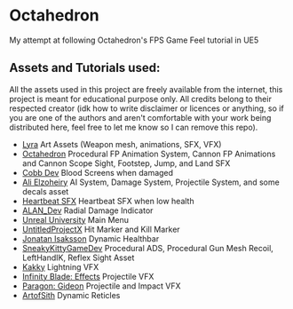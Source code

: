 # Octahedron
My attempt at following Octahedron's FPS Game Feel tutorial in UE5

## Assets and Tutorials used:
All the assets used in this project are freely available from the internet, this project is meant for educational purpose only. 
All credits belong to their respected creator (idk how to write disclaimer or licences or anything, so if you are one of the authors
and aren't comfortable with your work being distributed here, feel free to let me know so I can remove this repo).

- [Lyra](https://www.unrealengine.com/marketplace/en-US/product/lyra) Art Assets (Weapon mesh, animations, SFX, VFX)
- [Octahedron](https://www.youtube.com/playlist?list=PLxYB4IVFm8q6tf3boC1Nm4A8AB2RMCpXn) Procedural FP Animation System, Cannon FP Animations and Cannon Scope Sight, Footstep, Jump, and Land SFX
- [Cobb Dev](https://www.youtube.com/watch?v=3Fn8aTScDXY) Blood Screens when damaged
- [Ali Elzoheiry](https://www.youtube.com/playlist?list=PLNwKK6OwH7eW1n49TW6-FmiZhqRn97cRy) AI System, Damage System, Projectile System, and some decals asset
- [Heartbeat SFX](https://pixabay.com/sound-effects/heartbeat-loop-96879/) Heartbeat SFX when low health
- [ALAN_Dev](https://www.youtube.com/watch?v=4ss29yFcAZc) Radial Damage Indicator
- [Unreal University](https://www.youtube.com/watch?v=kumZj_mov58) Main Menu
- [UntitledProjectX](https://www.youtube.com/watch?v=pmIRS8C_tFU) Hit Marker and Kill Marker
- [Jonatan Isaksson](https://www.youtube.com/watch?v=8sP71Y0K6uU&t=623s) Dynamic Healthbar
- [SneakyKittyGameDev](https://www.youtube.com/playlist?list=PLnHeglBaPYu--A7jTjNrgWdmYkR_kpZYu) Procedural ADS, Procedural Gun Mesh Recoil, LeftHandIK, Reflex Sight Asset
- [Kakky](https://www.unrealengine.com/marketplace/en-US/product/a36bac8b05004e999dd4b1d332501f49) Lightning VFX
- [Infinity Blade: Effects](https://www.unrealengine.com/marketplace/en-US/product/infinity-blade-effects) Projectile VFX
- [Paragon: Gideon](https://www.unrealengine.com/marketplace/en-US/product/paragon-gideon) Projectile and Impact VFX
- [ArtofSith](https://www.artofsith.com/dynamic-reticles) Dynamic Reticles
